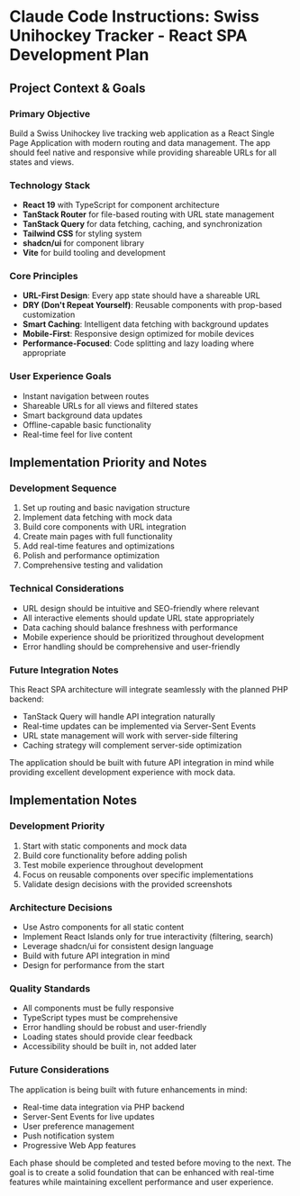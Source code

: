 # Claude Code Instructions: Swiss Unihockey Tracker - React SPA Development Plan

## Project Context & Goals

### Primary Objective
Build a Swiss Unihockey live tracking web application as a React Single Page Application with modern routing and data management. The app should feel native and responsive while providing shareable URLs for all states and views.

### Technology Stack
- **React 19** with TypeScript for component architecture
- **TanStack Router** for file-based routing with URL state management
- **TanStack Query** for data fetching, caching, and synchronization
- **Tailwind CSS** for styling system
- **shadcn/ui** for component library
- **Vite** for build tooling and development

### Core Principles
- **URL-First Design**: Every app state should have a shareable URL
- **DRY (Don't Repeat Yourself)**: Reusable components with prop-based customization  
- **Smart Caching**: Intelligent data fetching with background updates
- **Mobile-First**: Responsive design optimized for mobile devices
- **Performance-Focused**: Code splitting and lazy loading where appropriate

### User Experience Goals
- Instant navigation between routes
- Shareable URLs for all views and filtered states
- Smart background data updates
- Offline-capable basic functionality
- Real-time feel for live content

## Implementation Priority and Notes

### Development Sequence
1. Set up routing and basic navigation structure
2. Implement data fetching with mock data
3. Build core components with URL integration
4. Create main pages with full functionality
5. Add real-time features and optimizations
6. Polish and performance optimization
7. Comprehensive testing and validation

### Technical Considerations
- URL design should be intuitive and SEO-friendly where relevant
- All interactive elements should update URL state appropriately
- Data caching should balance freshness with performance
- Mobile experience should be prioritized throughout development
- Error handling should be comprehensive and user-friendly

### Future Integration Notes
This React SPA architecture will integrate seamlessly with the planned PHP backend:
- TanStack Query will handle API integration naturally
- Real-time updates can be implemented via Server-Sent Events
- URL state management will work with server-side filtering
- Caching strategy will complement server-side optimization

The application should be built with future API integration in mind while providing excellent development experience with mock data.

## Implementation Notes

### Development Priority
1. Start with static components and mock data
2. Build core functionality before adding polish
3. Test mobile experience throughout development
4. Focus on reusable components over specific implementations
5. Validate design decisions with the provided screenshots

### Architecture Decisions
- Use Astro components for all static content
- Implement React Islands only for true interactivity (filtering, search)
- Leverage shadcn/ui for consistent design language
- Build with future API integration in mind
- Design for performance from the start

### Quality Standards
- All components must be fully responsive
- TypeScript types must be comprehensive
- Error handling should be robust and user-friendly
- Loading states should provide clear feedback
- Accessibility should be built in, not added later

### Future Considerations
The application is being built with future enhancements in mind:
- Real-time data integration via PHP backend
- Server-Sent Events for live updates
- User preference management
- Push notification system
- Progressive Web App features

Each phase should be completed and tested before moving to the next. The goal is to create a solid foundation that can be enhanced with real-time features while maintaining excellent performance and user experience.